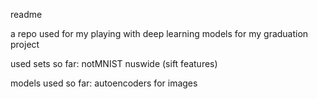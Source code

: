 readme

a repo used for my playing with deep learning models for my graduation project 

used sets so far:
notMNIST
nuswide (sift features)


models used so far:
autoencoders for images 